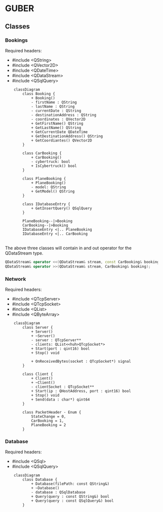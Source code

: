 # GUBER

## Classes
### Bookings
Required headers:
- #include <<huh>QString>
- #include <<huh>QVector2D>
- #include <<huh>QDateTime>
- #include <<huh>QDataStream>
- #include <<huh>QSqlQuery>

```mermaid
    classDiagram
        class Booking {
            + Booking()
            - firstName : QString
            - lastName : QString
            - currentDate : QString
            - destinationAddress : QString
            - coordinates : QVector2D
            + GetFirstName() QString
            + GetLastName() QString
            + GetCurrentDate QDateTime
            + GetDestinationAddress() QString
            + GetCoordiantes() QVector2D
        }

        class CarBooking {
            + CarBooking()
            - cybertruck: bool
            + IsCybertruck() bool
        }

        class PlaneBooking {
            + PlaneBooking()
            - model: QString
            + GetModel() QString
        }

        class IDatabaseEntry {
            + GetInsertQuery() QSqlQuery
        }

        PlaneBooking--|>Booking
        CarBooking--|>Booking
        IDatabaseEntry <|.. PlaneBooking
        IDatabaseEntry <|.. CarBooking
```
\
The above three classes will contain in and out operator for the QDataStream type.

```cpp
QDataStream& operator <<(QDataStream& stream, const CarBooking& booking);
QDataStream& operator >>(QDataStream& stream, CarBooking& booking);
```

### Network
Required headers:
- #include <<huh>QTcpServer>
- #include <<huh>QTcpSocket>
- #include <<huh>QList>
- #include <<huh>QByteArray>

```mermaid
    classDiagram
        class Server {
            + Server()
            + ~Server()
            - server : QTcpServer**
            - clients: QList<<huh>QTcpSocket*>
            + Start(port : qint16) bool
            + Stop() void

            + OnReceivedBytes(socket : QTcpSocket*) signal
        }

        class Client {
            + Client()
            + ~Client()
            - clientSocket : QTcpSocket**
            + Start(ip : QHostAddress, port : qint16) bool
            + Stop() void
            + Send(data : char*) qint64
        }

        class PacketHeader - Enum {
            StateChange = 0,
            CarBooking = 1,
            PlaneBooking = 2
        }
```

### Database
Required headers:
- #include <<huh>QSql>
- #include <<huh>QSqlQuery>

```mermaid
    classDiagram
        class Database {
            + Database(filePath: const QString&)
            + ~Database()
            - database : QSqlDatabase
            + Query(query : const QString&) bool
            + Query(query : const QSqlQuery&) bool
        }
```